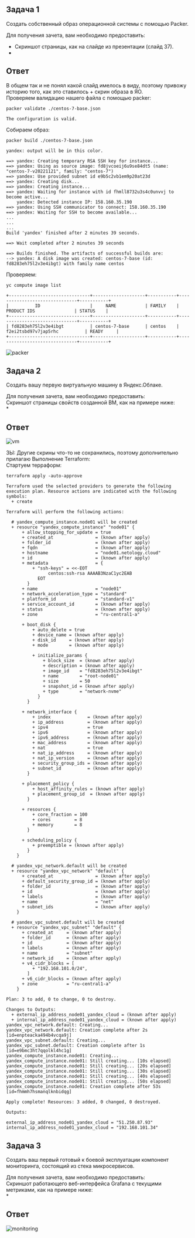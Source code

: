 ## Задача 1

Создать собственный образ операционной системы с помощью Packer.

Для получения зачета, вам необходимо предоставить:
- Скриншот страницы, как на слайде из презентации (слайд 37).
- 
## Ответ  
В общем так и не понял какой слайд имелось в виду, поэтому привожу историю того, как это ставилось + скрин образа в ЯО.  
Проверяем валидацию нашего файла с помощью packer:  
```
packer validate ./centos-7-base.json

The configuration is valid.
```

Собираем образ:  
```
packer build ./centos-7-base.json

yandex: output will be in this color.

==> yandex: Creating temporary RSA SSH key for instance...
==> yandex: Using as source image: fd8jvcoeij6u9se84dt5 (name: "centos-7-v20221121", family: "centos-7")
==> yandex: Use provided subnet id e9b5c2vb1em9p20at23d
==> yandex: Creating disk...
==> yandex: Creating instance...
==> yandex: Waiting for instance with id fhmll8732u3s4c0unvvj to become active...
    yandex: Detected instance IP: 158.160.35.190
==> yandex: Using SSH communicator to connect: 158.160.35.190
==> yandex: Waiting for SSH to become available...
...
...
...
Build 'yandex' finished after 2 minutes 39 seconds.

==> Wait completed after 2 minutes 39 seconds

==> Builds finished. The artifacts of successful builds are:
--> yandex: A disk image was created: centos-7-base (id: fd8283eh75l2v3e4ibgt) with family name centos
```

Проверяем:  
```
yc compute image list

+-------------------------------+--------------------+-----------+-------------------------------+-----------+
|          ID                   |     NAME           | FAMILY    |     PRODUCT IDS               | STATUS    |
+-------------------------------+--------------------+-----------+-------------------------------+-----------+
| fd8283eh75l2v3e4ibgt          | centos-7-base      | centos    | f2ei2tsbd97v7jap5rhc          | READY     |
+-------------------------------+--------------------+-----------+-------------------------------+-----------+
```
![packer](pic1.png)
## Задача 2

Создать вашу первую виртуальную машину в Яндекс.Облаке.

Для получения зачета, вам необходимо предоставить:  
Скриншот страницы свойств созданной ВМ, как на примере ниже:  
*

## Ответ  
![vm](pic2.png)

ЗЫ: Другие скрины что-то не сохранились, поэтому дополнительно прилагаю Выполнение Terraform:  
Стартуем терраформ:  
```
terraform apply -auto-approve

Terraform used the selected providers to generate the following execution plan. Resource actions are indicated with the following symbols:
  + create

Terraform will perform the following actions:

  # yandex_compute_instance.node01 will be created
  + resource "yandex_compute_instance" "node01" {
      + allow_stopping_for_update = true
      + created_at                = (known after apply)
      + folder_id                 = (known after apply)
      + fqdn                      = (known after apply)
      + hostname                  = "node01.netology.cloud"
      + id                        = (known after apply)
      + metadata                  = {
          + "ssh-keys" = <<-EOT
                centos:ssh-rsa AAAAB3NzaC1yc2EAB
            EOT
        }
      + name                      = "node01"
      + network_acceleration_type = "standard"
      + platform_id               = "standard-v1"
      + service_account_id        = (known after apply)
      + status                    = (known after apply)
      + zone                      = "ru-central1-a"

      + boot_disk {
          + auto_delete = true
          + device_name = (known after apply)
          + disk_id     = (known after apply)
          + mode        = (known after apply)

          + initialize_params {
              + block_size  = (known after apply)
              + description = (known after apply)
              + image_id    = "fd8283eh75l2v3e4ibgt"
              + name        = "root-node01"
              + size        = 50
              + snapshot_id = (known after apply)
              + type        = "network-nvme"
            }
        }

      + network_interface {
          + index              = (known after apply)
          + ip_address         = (known after apply)
          + ipv4               = true
          + ipv6               = (known after apply)
          + ipv6_address       = (known after apply)
          + mac_address        = (known after apply)
          + nat                = true
          + nat_ip_address     = (known after apply)
          + nat_ip_version     = (known after apply)
          + security_group_ids = (known after apply)
          + subnet_id          = (known after apply)
        }

      + placement_policy {
          + host_affinity_rules = (known after apply)
          + placement_group_id  = (known after apply)
        }

      + resources {
          + core_fraction = 100
          + cores         = 8
          + memory        = 8
        }

      + scheduling_policy {
          + preemptible = (known after apply)
        }
    }

  # yandex_vpc_network.default will be created
  + resource "yandex_vpc_network" "default" {
      + created_at                = (known after apply)
      + default_security_group_id = (known after apply)
      + folder_id                 = (known after apply)
      + id                        = (known after apply)
      + labels                    = (known after apply)
      + name                      = "net"
      + subnet_ids                = (known after apply)
    }

  # yandex_vpc_subnet.default will be created
  + resource "yandex_vpc_subnet" "default" {
      + created_at     = (known after apply)
      + folder_id      = (known after apply)
      + id             = (known after apply)
      + labels         = (known after apply)
      + name           = "subnet"
      + network_id     = (known after apply)
      + v4_cidr_blocks = [
          + "192.168.101.0/24",
        ]
      + v6_cidr_blocks = (known after apply)
      + zone           = "ru-central1-a"
    }

Plan: 3 to add, 0 to change, 0 to destroy.

Changes to Outputs:
  + external_ip_address_node01_yandex_cloud = (known after apply)
  + internal_ip_address_node01_yandex_cloud = (known after apply)
yandex_vpc_network.default: Creating...
yandex_vpc_network.default: Creation complete after 2s [id=enpteacka494b4vcqa9j]
yandex_vpc_subnet.default: Creating...
yandex_vpc_subnet.default: Creation complete after 1s [id=e9bmc3ht7qqolkl4hc1g]
yandex_compute_instance.node01: Creating...
yandex_compute_instance.node01: Still creating... [10s elapsed]
yandex_compute_instance.node01: Still creating... [20s elapsed]
yandex_compute_instance.node01: Still creating... [30s elapsed]
yandex_compute_instance.node01: Still creating... [40s elapsed]
yandex_compute_instance.node01: Still creating... [50s elapsed]
yandex_compute_instance.node01: Creation complete after 53s [id=fhmmh7hsmanqlknbidqg]

Apply complete! Resources: 3 added, 0 changed, 0 destroyed.

Outputs:

external_ip_address_node01_yandex_cloud = "51.250.87.93"
internal_ip_address_node01_yandex_cloud = "192.168.101.34"
```
## Задача 3

Создать ваш первый готовый к боевой эксплуатации компонент мониторинга, состоящий из стека микросервисов.

Для получения зачета, вам необходимо предоставить:  
Скриншот работающего веб-интерфейса Grafana с текущими метриками, как на примере ниже:  
*

## Ответ  
![monitoring](pic3.png)
